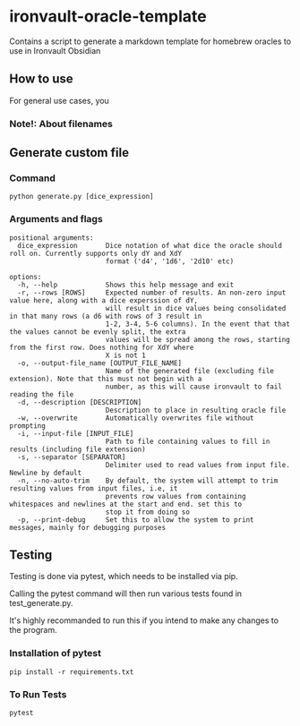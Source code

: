 # ironvault-oracle-template
Contains a script to generate a markdown template for homebrew oracles to use in Ironvault Obsidian

## How to use

For general use cases, you 


### Note!: About filenames



## Generate custom file

### Command
```python generate.py [dice_expression]```

### Arguments and flags
```
positional arguments:
  dice_expression       Dice notation of what dice the oracle should roll on. Currently supports only dY and XdY
                        format ('d4', '1d6', '2d10' etc)
```

```
options:
  -h, --help            Shows this help message and exit
  -r, --rows [ROWS]     Expected number of results. An non-zero input value here, along with a dice experssion of dY,
                        will result in dice values being consolidated in that many rows (a d6 with rows of 3 result in
                        1-2, 3-4, 5-6 columns). In the event that that the values cannot be evenly split, the extra
                        values will be spread among the rows, starting from the first row. Does nothing for XdY where
                        X is not 1
  -o, --output-file_name [OUTPUT_FILE_NAME]
                        Name of the generated file (excluding file extension). Note that this must not begin with a
                        number, as this will cause ironvault to fail reading the file
  -d, --description [DESCRIPTION]
                        Description to place in resulting oracle file
  -w, --overwrite       Automatically overwrites file without prompting
  -i, --input-file [INPUT_FILE]
                        Path to file containing values to fill in results (including file extension)
  -s, --separator [SEPARATOR]
                        Delimiter used to read values from input file. Newline by default
  -n, --no-auto-trim    By default, the system will attempt to trim resulting values from input files, i.e, it
                        prevents row values from containing whitespaces and newlines at the start and end. set this to
                        stop it from doing so
  -p, --print-debug     Set this to allow the system to print messages, mainly for debugging purposes
```

## Testing
Testing is done via pytest, which needs to be installed via pip. 

Calling the pytest command will then run various tests found in test_generate.py. 

It's highly recommanded to run this if you intend to make any changes to the program.

### Installation of pytest

```pip install -r requirements.txt```

### To Run Tests 

```pytest```
